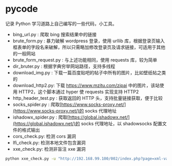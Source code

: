 # pycode

记录 Python 学习道路上自己编写的一些代码，小工具。

- bing_url.py : 爬取 bing 搜索结果中的链接
- brute_form.py : 暴力破解 wordpress 登录，使用 urllib 库，根据登录页输入框表单的字段名来破解，所以只需略加修改登录页及请求链接，可适用于其他的一般网站
- brute_form_request.py : 与上述功能相同，使用 requests 库，较为简单
- dir_bruter.py : 根据字典穷举网站路径，支持多线程
- download_img.py : 下载一篇百度贴吧的帖子中所有的图片，比如壁纸帖之类的
- download_http2.py: 下载 https://www.mzitu.com/zipai 中的图片，该站使用 HTTP2，这个脚本通过 hyper 使 requests 实现支持 HTTP2
- http_header_test.py : 获取返回的 HTTP 头，支持批量链接获取，便于比较
- socks_spider.py : 爬取[https://www.socks-proxy.net/](https://www.socks-proxy.net/)的 socks 代理地址
- ishadowx_spider.py : 爬取[https://global.ishadowx.net/](https://global.ishadowx.net/)的 socks 代理地址，以 shadowsocks 配置文件的格式输出
- cors_check.py: 检测 cors 漏洞
- lfi_check.py: 检测本地文件包含漏洞
- xxe_check.py: 检测非盲注 xxe 漏洞

```bash
python xxe_check.py -u "http://192.168.99.100/002/index.php?page=xml-validator.php" -d "page=xml-validator.php&xml=<somexml><message>XXxxeXX</message></somexml>&xml-validator-php-submit-button=Validate+XML vulnerable" --cookie "Cookie: showhints=1; wp-settings-time-1=1578462072; PHPSESSID=32ae854b1d9886d1eb1d2202571e865b"
```
